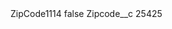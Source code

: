 <?xml version="1.0" encoding="UTF-8"?>
<CustomMetadata xmlns="http://soap.sforce.com/2006/04/metadata" xmlns:xsi="http://www.w3.org/2001/XMLSchema-instance" xmlns:xsd="http://www.w3.org/2001/XMLSchema">
    <label>ZipCode1114</label>
    <protected>false</protected>
    <values>
        <field>Zipcode__c</field>
        <value xsi:type="xsd:string">25425</value>
    </values>
</CustomMetadata>
